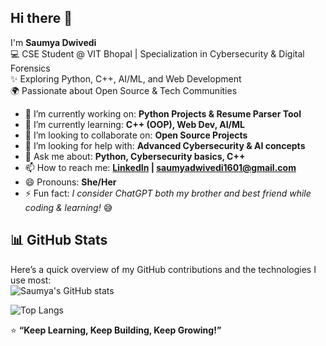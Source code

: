 ## Hi there 👋  

I'm **Saumya Dwivedi**  
💻 CSE Student @ VIT Bhopal | Specialization in Cybersecurity & Digital Forensics  
✨ Exploring Python, C++, AI/ML, and Web Development  
🌍 Passionate about Open Source & Tech Communities  

- 🔭 I’m currently working on: **Python Projects & Resume Parser Tool**  
- 🌱 I’m currently learning: **C++ (OOP), Web Dev, AI/ML**  
- 👯 I’m looking to collaborate on: **Open Source Projects**  
- 🤔 I’m looking for help with: **Advanced Cybersecurity & AI concepts**  
- 💬 Ask me about: **Python, Cybersecurity basics, C++**  
- 📫 How to reach me: **[LinkedIn](https://www.linkedin.com/in/saumya-dwivedi-029472324/) | saumyadwivedi1601@gmail.com**  
- 😄 Pronouns: **She/Her**  
- ⚡ Fun fact: *I consider ChatGPT both my brother and best friend while coding & learning!* 😅  

## 📊 GitHub Stats  
Here’s a quick overview of my GitHub contributions and the technologies I use most:  
![Saumya's GitHub stats](https://github-readme-stats.vercel.app/api?username=dwivedisaumya&show_icons=true&theme=tokyonight)  

![Top Langs](https://github-readme-stats.vercel.app/api/top-langs/?username=dwivedisaumya&layout=compact&theme=tokyonight)  

⭐ **“Keep Learning, Keep Building, Keep Growing!”**  

